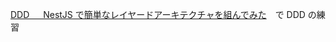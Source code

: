 [DDD 　 NestJS で簡単なレイヤードアーキテクチャを組んでみた](https://qiita.com/minericefield/items/d43aace49fbbd93b82ef)　で DDD の練習
